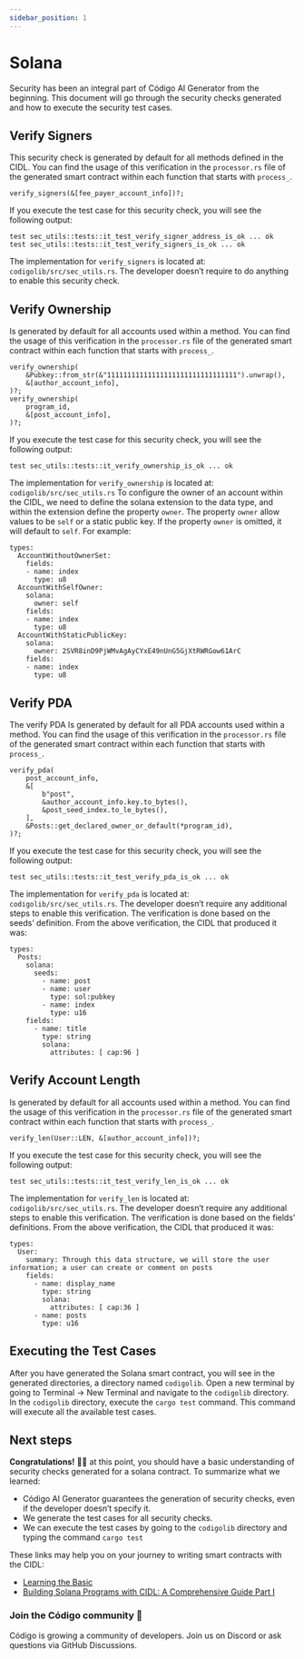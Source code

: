 ```yaml
---
sidebar_position: 1
---
```


# Solana

Security has been an integral part of Código AI Generator from the beginning. This document will go through the security checks generated and how to execute the security test cases. 

## Verify Signers

This security check is generated by default for all methods defined in the CIDL. You can find the usage of this verification in the `processor.rs` file of the generated smart contract within each function that starts with `process_`. 

```
verify_signers(&[fee_payer_account_info])?;
```

If you execute the test case for this security check, you will see the following output:

```
test sec_utils::tests::it_test_verify_signer_address_is_ok ... ok
test sec_utils::tests::it_test_verify_signers_is_ok ... ok
```

The implementation for `verify_signers` is located at: `codigolib/src/sec_utils.rs`. The developer doesn’t require to do anything to enable this security check.

## Verify Ownership

Is generated by default for all accounts used within a method. You can find the usage of this verification in the `processor.rs` file of the generated smart contract within each function that starts with `process_`. 

```
verify_ownership(
    &Pubkey::from_str(&"11111111111111111111111111111111").unwrap(),
    &[author_account_info],
)?;
verify_ownership(
    program_id,
    &[post_account_info],
)?;
```
If you execute the test case for this security check, you will see the following output:
```
test sec_utils::tests::it_verify_ownership_is_ok ... ok
```

The implementation for `verify_ownership` is located at: `codigolib/src/sec_utils.rs` To configure the owner of an account within the CIDL, we need to define the solana extension to the data type, and within the extension define the property `owner`. The property `owner` allow values to be `self` or a static public key. If the property `owner` is omitted, it will default to `self`. For example:

```
types:
  AccountWithoutOwnerSet:
    fields:
	- name: index
	  type: u8
  AccountWithSelfOwner:
    solana:
      owner: self
    fields:
	- name: index
	  type: u8
  AccountWithStaticPublicKey:
    solana:
      owner: 2SVR8inD9PjWMvAgAyCYxE49nUnG5GjXtRWRGow61ArC
    fields:
	- name: index
	  type: u8
```

## Verify PDA

The verify PDA Is generated by default for all PDA accounts used within a method. You can find the usage of this verification in the `processor.rs` file of the generated smart contract within each function that starts with `process_`. 

```
verify_pda(
    post_account_info,
    &[
        b"post",
        &author_account_info.key.to_bytes(),
        &post_seed_index.to_le_bytes(),
    ],
    &Posts::get_declared_owner_or_default(*program_id),
)?;
```
If you execute the test case for this security check, you will see the following output:
```
test sec_utils::tests::it_test_verify_pda_is_ok ... ok
```
The implementation for `verify_pda` is located at: `codigolib/src/sec_utils.rs`. The developer doesn’t require any additional steps to enable this verification. The verification is done based on the seeds’ definition. From the above verification, the CIDL that produced it was:
```
types:
  Posts:
    solana:
      seeds:
        - name: post
        - name: user
          type: sol:pubkey
        - name: index
          type: u16
    fields:
      - name: title
        type: string
        solana:
          attributes: [ cap:96 ]
```
## Verify Account Length
Is generated by default for all accounts used within a method. You can find the usage of this verification in the `processor.rs` file of the generated smart contract within each function that starts with `process_`. 
```
verify_len(User::LEN, &[author_account_info])?;
```
If you execute the test case for this security check, you will see the following output:
```
test sec_utils::tests::it_test_verify_len_is_ok ... ok
```
The implementation for `verify_len` is located at: `codigolib/src/sec_utils.rs`. The developer doesn’t require any additional steps to enable this verification. The verification is done based on the fields’ definitions. From the above verification, the CIDL that produced it was:
```
types:
  User:
    summary: Through this data structure, we will store the user information; a user can create or comment on posts
    fields:
      - name: display_name
        type: string
        solana:
          attributes: [ cap:36 ]
      - name: posts
        type: u16
```

## Executing the Test Cases

After you have generated the Solana smart contract, you will see in the generated directories, a directory named `codigolib`. Open a new terminal by going to Terminal -> New Terminal and navigate to the `codigolib` directory. In the `codigolib` directory, execute the `cargo test` command. This command will execute all the available test cases.

## Next steps

**Congratulations!** 🎉👏 at this point, you should have a basic understanding of security checks generated for a solana contract. To summarize what we learned:

- Código AI Generator guarantees the generation of security checks, even if the developer doesn’t specify it.
- We generate the test cases for all security checks.
- We can execute the test cases by going to the `codigolib` directory and typing the command `cargo test`

These links may help you on your journey to writing smart contracts with the CIDL:
- [Learning the Basic](linktobeadded)
- [Building Solana Programs with CIDL: A Comprehensive Guide Part I](linktobeadded)

### Join the Código community 💚
Código is growing a community of developers. Join us on Discord or ask questions via GitHub Discussions. 
